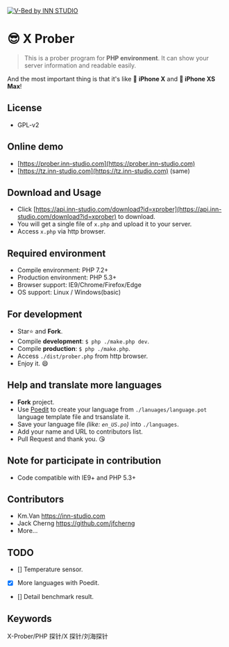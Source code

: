 ﻿[![V-Bed by INN STUDIO](https://wx3.sinaimg.cn/large/686ee05dly1fkvkxkwyhzj21gu0d2my8.jpg)](https://wx3.sinaimg.cn/large/686ee05dly1fkvkxkwyhzj21gu0d2my8.jpg)

# 😎 X Prober
> This is a prober program for **PHP environment**. It can show your server information and readable easily. 

And the most important thing is that it's like 📱 **iPhone X** and **📱 iPhone XS Max**!

## License
* GPL-v2

## Online demo
- [https://prober.inn-studio.com](https://prober.inn-studio.com)
- [https://tz.inn-studio.com](https://tz.inn-studio.com) (same)

## Download and Usage
- Click [https://api.inn-studio.com/download?id=xprober](https://api.inn-studio.com/download?id=xprober) to download.
- You will get a single file of `x.php` and upload it to your server.
- Access `x.php` via http browser.

## Required environment
- Compile environment: PHP 7.2+
- Production environment: PHP 5.3+
- Browser support: IE9/Chrome/Firefox/Edge
- OS support: Linux / Windows(basic)

## For development
- Star⭐ and **Fork**.
- Compile **development**: `$ php ./make.php dev`.
- Compile **production**: `$ php ./make.php`.
- Access `./dist/prober.php` from http browser.
- Enjoy it. 😄

## Help and translate more languages
- **Fork** project.
- Use [Poedit](https://poedit.net/) to create your language from `./lanuages/language.pot` language template file and trsanslate it.
- Save your language file *(like: `en_US.po`)* into `./languages`.
- Add your name and URL to contributors list. 
- Pull Request and thank you. 😘

## Note for participate in contribution
- Code compatible with IE9+ and PHP 5.3+

## Contributors
- Km.Van https://inn-studio.com
- Jack Cherng https://github.com/jfcherng
- More...

## TODO
- [] Temperature sensor.
- [x] More languages with Poedit.
- [] Detail benchmark result.

## Keywords
X-Prober/PHP 探针/X 探针/刘海探针
